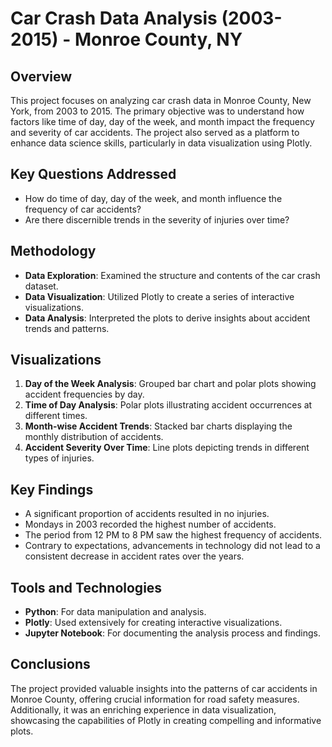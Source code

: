 # Car Crash Data Analysis (2003-2015) - Monroe County, NY

## Overview
This project focuses on analyzing car crash data in Monroe County, New York, from 2003 to 2015. The primary objective was to understand how factors like time of day, day of the week, and month impact the frequency and severity of car accidents. The project also served as a platform to enhance data science skills, particularly in data visualization using Plotly.

## Key Questions Addressed
- How do time of day, day of the week, and month influence the frequency of car accidents?
- Are there discernible trends in the severity of injuries over time?

## Methodology
- **Data Exploration**: Examined the structure and contents of the car crash dataset.
- **Data Visualization**: Utilized Plotly to create a series of interactive visualizations.
- **Data Analysis**: Interpreted the plots to derive insights about accident trends and patterns.

## Visualizations
1. **Day of the Week Analysis**: Grouped bar chart and polar plots showing accident frequencies by day.
2. **Time of Day Analysis**: Polar plots illustrating accident occurrences at different times.
3. **Month-wise Accident Trends**: Stacked bar charts displaying the monthly distribution of accidents.
4. **Accident Severity Over Time**: Line plots depicting trends in different types of injuries.

## Key Findings
- A significant proportion of accidents resulted in no injuries.
- Mondays in 2003 recorded the highest number of accidents.
- The period from 12 PM to 8 PM saw the highest frequency of accidents.
- Contrary to expectations, advancements in technology did not lead to a consistent decrease in accident rates over the years.

## Tools and Technologies
- **Python**: For data manipulation and analysis.
- **Plotly**: Used extensively for creating interactive visualizations.
- **Jupyter Notebook**: For documenting the analysis process and findings.

## Conclusions
The project provided valuable insights into the patterns of car accidents in Monroe County, offering crucial information for road safety measures. Additionally, it was an enriching experience in data visualization, showcasing the capabilities of Plotly in creating compelling and informative plots.
